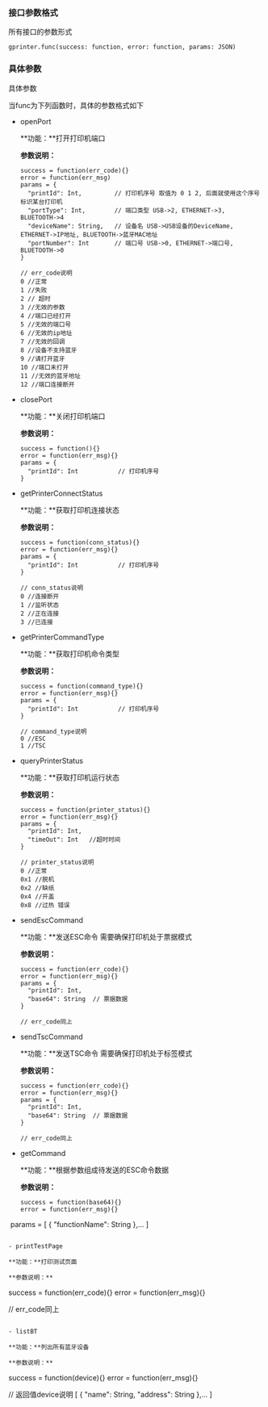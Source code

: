 ### 接口参数格式

所有接口的参数形式

```
gprinter.func(success: function, error: function, params: JSON)
```

### 具体参数

具体参数

当func为下列函数时，具体的参数格式如下

- openPort

  **功能：**打开打印机端口

  **参数说明：**

  ```
  success = function(err_code){}
  error = function(err_msg)
  params = {
    "printId": Int,         // 打印机序号 取值为 0 1 2, 后面就使用这个序号标识某台打印机
    "portType": Int,        // 端口类型 USB->2, ETHERNET->3, BLUETOOTH->4
    "deviceName": String,   // 设备名 USB->USB设备的DeviceName, ETHERNET->IP地址, BLUETOOTH->蓝牙MAC地址
    "portNumber": Int       // 端口号 USB->0, ETHERNET->端口号, BLUETOOTH->0
  }

  // err_code说明
  0 //正常
  1 //失败
  2 // 超时
  3 //无效的参数
  4 //端口已经打开
  5 //无效的端口号
  6 //无效的ip地址
  7 //无效的回调
  8 //设备不支持蓝牙
  9 //请打开蓝牙
  10 //端口未打开
  11 //无效的蓝牙地址
  12 //端口连接断开
  ```


- closePort

  **功能：**关闭打印机端口

   **参数说明：**

  ```
  success = function(){}
  error = function(err_msg){}
  params = {
    "printId": Int           // 打印机序号
  }
  ```

- getPrinterConnectStatus

  **功能：**获取打印机连接状态

  **参数说明：**

  ```
  success = function(conn_status){}
  error = function(err_msg){}
  params = {
    "printId": Int           // 打印机序号
  }

  // conn_status说明
  0 //连接断开
  1 //监听状态
  2 //正在连接
  3 //已连接
  ```

- getPrinterCommandType

  **功能：**获取打印机命令类型

  **参数说明：**

  ```
  success = function(command_type){}
  error = function(err_msg){}
  params = {
    "printId": Int           // 打印机序号
  }

  // command_type说明
  0 //ESC
  1 //TSC
  ```

- queryPrinterStatus

  **功能：**获取打印机运行状态

  **参数说明：**

  ```
  success = function(printer_status){}
  error = function(err_msg){}
  params = {
    "printId": Int,
    "timeOut": Int   //超时时间
  }

  // printer_status说明
  0 //正常
  0x1 //脱机
  0x2 //缺纸
  0x4 //开盖
  0x8 //过热 错误
  ```

- sendEscCommand

  **功能：**发送ESC命令 需要确保打印机处于票据模式

  **参数说明：**

  ```
  success = function(err_code){}
  error = function(err_msg){}
  params = {
    "printId": Int,
    "base64": String  // 票据数据
  }

  // err_code同上
  ```

- sendTscCommand

  **功能：**发送TSC命令 需要确保打印机处于标签模式

  **参数说明：**

  ```
  success = function(err_code){}
  error = function(err_msg){}
  params = {
    "printId": Int,
    "base64": String  // 票据数据
  }

  // err_code同上
  ```

- getCommand

  **功能：**根据参数组成待发送的ESC命令数据

  **参数说明：**

  ```
  success = function(base64){}
  error = function(err_msg){}
  params = [
   {
     "functionName": String
   },...
  ]
  ```

- printTestPage

  **功能：**打印测试页面

  **参数说明：**

  ```
  success = function(err_code){}
  error = function(err_msg){}

  // err_code同上
  ```

- listBT

  **功能：**列出所有蓝牙设备

  **参数说明：**

  ```
  success = function(device){}
  error = function(err_msg){}

  // 返回值device说明
  [
    {
      "name": String,
      "address": String
    },...
  ]
  ```

  ​
